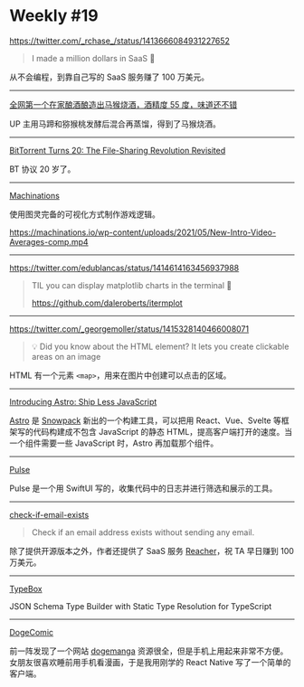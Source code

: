 # Weekly #19

https://twitter.com/_rchase_/status/1413666084931227652

> I made a million dollars in SaaS 🤑

从不会编程，到靠自己写的 SaaS 服务赚了 100 万美元。

---

[全网第一个在家酿酒酿造出马猴烧酒，酒精度 55 度，味道还不错](https://www.bilibili.com/video/BV1Sf4y1L7ZL)

UP 主用马蹄和猕猴桃发酵后混合再蒸馏，得到了马猴烧酒。

---

[BitTorrent Turns 20: The File-Sharing Revolution Revisited](https://torrentfreak.com/bittorrent-turns-20-the-file-sharing-revolution-revisited-210702/)

BT 协议 20 岁了。

---

[Machinations](https://machinations.io/)

使用图灵完备的可视化方式制作游戏逻辑。

https://machinations.io/wp-content/uploads/2021/05/New-Intro-Video-Averages-comp.mp4

---

https://twitter.com/edublancas/status/1414614163456937988

> TIL you can display matplotlib charts in the terminal 🤯
>
> https://github.com/daleroberts/itermplot

---

https://twitter.com/_georgemoller/status/1415328140466008071

> :bulb: Did you know about the <map> HTML element? It lets you create clickable areas on an image

HTML 有一个元素 `<map>`，用来在图片中创建可以点击的区域。

---

[Introducing Astro: Ship Less JavaScript](https://astro.build/blog/introducing-astro)

[Astro](https://astro.build/) 是 [Snowpack](https://www.snowpack.dev/) 新出的一个构建工具，可以把用 React、Vue、Svelte 等框架写的代码构建成不包含 JavaScript 的静态 HTML，提高客户端打开的速度。当一个组件需要一些 JavaScript 时，Astro 再加载那个组件。

---

[Pulse](https://github.com/kean/Pulse)

Pulse 是一个用 SwiftUI 写的，收集代码中的日志并进行筛选和展示的工具。

---

[check-if-email-exists](https://github.com/reacherhq/check-if-email-exists)

> Check if an email address exists without sending any email.

除了提供开源版本之外，作者还提供了 SaaS 服务 [Reacher](https://reacher.email/)，祝 TA 早日赚到 100 万美元。

---

[TypeBox](https://github.com/sinclairzx81/typebox)

JSON Schema Type Builder with Static Type Resolution for TypeScript

---

[DogeComic](https://github.com/renzholy/DogeComic)

前一阵发现了一个网站 [dogemanga](https://dogemanga.com/) 资源很全，但是手机上用起来非常不方便。女朋友很喜欢睡前用手机看漫画，于是我用刚学的 React Native 写了一个简单的客户端。
